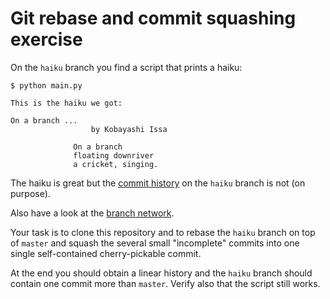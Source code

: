 
# Git rebase and commit squashing exercise

On the `haiku` branch you find a script that prints a haiku:
```
$ python main.py

This is the haiku we got:

On a branch ...
                  by Kobayashi Issa

              On a branch
              floating downriver
              a cricket, singing.
```

The haiku is great but the
[commit history](https://github.com/bast/git-rebase-squash-exercise/commits/haiku) on
the `haiku` branch is not (on purpose).

Also have a look at the
[branch network](https://github.com/bast/git-rebase-squash-exercise/network).

Your task is to clone this repository and to rebase the `haiku` branch on top
of `master` and squash the several small "incomplete" commits into one single
self-contained cherry-pickable commit.

At the end you should obtain a linear history and the `haiku` branch should
contain one commit more than `master`. Verify also that the script still works.
